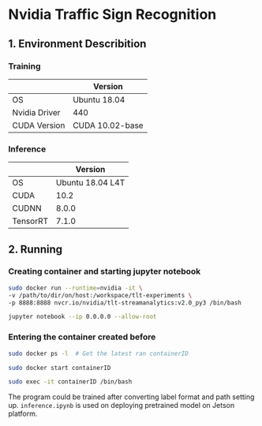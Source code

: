 # Nvidia Traffic Sign Recognition

## 1. Environment Describition
### Training 
|               | Version         |
|---------------|-----------------|
| OS            | Ubuntu 18.04    |
| Nvidia Driver | 440             |
| CUDA Version  | CUDA 10.02-base |

### Inference
|          | Version          |
|----------|------------------|
| OS       | Ubuntu 18.04 L4T |
| CUDA     | 10.2             |
| CUDNN    | 8.0.0            |
| TensorRT | 7.1.0            |

## 2. Running
### Creating container and starting jupyter notebook
```bash
sudo docker run --runtime=nvidia -it \
-v /path/to/dir/on/host:/workspace/tlt-experiments \
-p 8888:8888 nvcr.io/nvidia/tlt-streamanalytics:v2.0_py3 /bin/bash

jupyter notebook --ip 0.0.0.0 --allow-root
```

### Entering the container created before
```bash
sudo docker ps -l  # Get the latest ran containerID

sudo docker start containerID

sudo exec -it containerID /bin/bash
```
The program could be trained after converting label format and path setting up. `inference.ipynb` is used on deploying pretrained model on Jetson platform.
